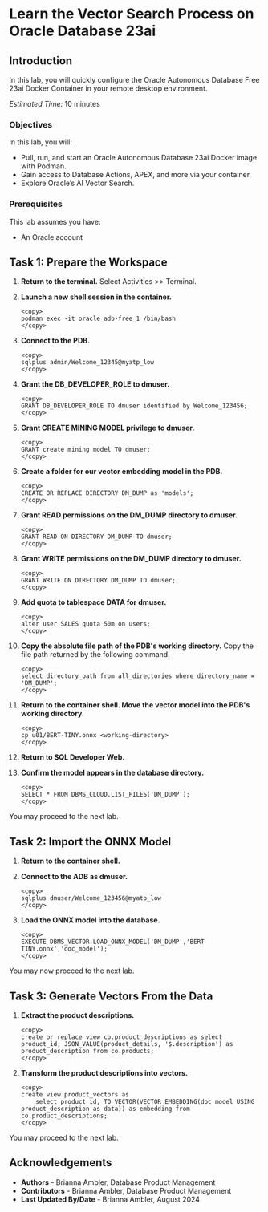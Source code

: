 # Learn the Vector Search Process on Oracle Database 23ai

## Introduction
In this lab, you will quickly configure the Oracle Autonomous Database Free 23ai Docker Container in your remote desktop environment.

*Estimated Time:* 10 minutes

### Objectives

In this lab, you will:

* Pull, run, and start an Oracle Autonomous Database 23ai Docker image with Podman.
* Gain access to Database Actions, APEX, and more via your container.
* Explore Oracle’s AI Vector Search. 

### Prerequisites
This lab assumes you have:
- An Oracle account


## Task 1: Prepare the Workspace

1. **Return to the terminal.** Select Activities >> Terminal.

2. **Launch a new shell session in the container.**
    ```
    <copy>
    podman exec -it oracle_adb-free_1 /bin/bash
    </copy>
    ```
    
3. **Connect to the PDB.**
    ```
    <copy>
    sqlplus admin/Welcome_12345@myatp_low
    </copy>
    ```

4. **Grant the DB_DEVELOPER_ROLE to dmuser.**
    ```
    <copy>
    GRANT DB_DEVELOPER_ROLE TO dmuser identified by Welcome_123456;
    </copy>
    ```

5. **Grant CREATE MINING MODEL privilege to dmuser.**
    ```
    <copy>
    GRANT create mining model TO dmuser;
    </copy>
    ```

6. **Create a folder for our vector embedding model in the PDB.**
    ```
    <copy>
    CREATE OR REPLACE DIRECTORY DM_DUMP as 'models';
    </copy>
    ```    
6. **Grant READ permissions on the DM_DUMP directory to dmuser.**
    ```
    <copy>
    GRANT READ ON DIRECTORY DM_DUMP TO dmuser;
    </copy>
    ```

7. **Grant WRITE permissions on the DM_DUMP directory to dmuser.**
    ```
    <copy>
    GRANT WRITE ON DIRECTORY DM_DUMP TO dmuser;
    </copy>
    ```

8. **Add quota to tablespace DATA for dmuser.**
    ```
    <copy>
    alter user SALES quota 50m on users;
    </copy>
    ```

9. **Copy the absolute file path of the PDB's working directory.** Copy the file path returned by the following command.
    ```
    <copy>
    select directory_path from all_directories where directory_name = 'DM_DUMP';
    </copy>
    ```

10. **Return to the container shell. Move the vector model into the PDB's working directory.**
    ```
    <copy>
    cp u01/BERT-TINY.onnx <working-directory>
    </copy>
    ```

11. **Return to SQL Developer Web.**

12. **Confirm the model appears in the database directory.**
    ```
    <copy>
    SELECT * FROM DBMS_CLOUD.LIST_FILES('DM_DUMP');
    </copy>
    ```

You may proceed to the next lab.

## Task 2: Import the ONNX Model

1. **Return to the container shell.**

2. **Connect to the ADB as dmuser.**
    ```
    <copy>
    sqlplus dmuser/Welcome_123456@myatp_low
    </copy>
    ```
3. **Load the ONNX model into the database.**
    ```
    <copy>
    EXECUTE DBMS_VECTOR.LOAD_ONNX_MODEL('DM_DUMP','BERT-TINY.onnx','doc_model');
    </copy>
    ```
You may now proceed to the next lab.

## Task 3: Generate Vectors From the Data

1. **Extract the product descriptions.**
    ```
    <copy>
    create or replace view co.product_descriptions as select product_id, JSON_VALUE(product_details, '$.description') as product_description from co.products;
    </copy>
    ```

2. **Transform the product descriptions into vectors.**
    ```
    <copy>
    create view product_vectors as 
        select product_id, TO_VECTOR(VECTOR_EMBEDDING(doc_model USING product_description as data)) as embedding from co.product_descriptions;
    </copy>
    ```

You may proceed to the next lab.

## Acknowledgements
- **Authors** - Brianna Ambler, Database Product Management
- **Contributors** - Brianna Ambler, Database Product Management
- **Last Updated By/Date** - Brianna Ambler, August 2024
